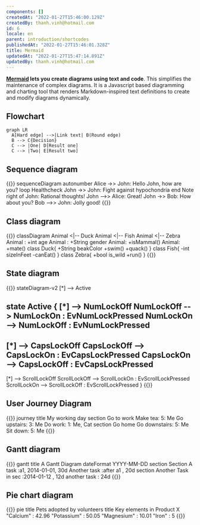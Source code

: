 ```yaml
---
components: []
createdAt: "2022-01-27T15:46:00.129Z"
createdBy: thanh.vinh@hotmail.com
id: 6
locale: en
parent: introduction/shortcodes
publishedAt: "2022-01-27T15:46:01.328Z"
title: Mermaid
updatedAt: "2022-01-27T15:47:14.891Z"
updatedBy: thanh.vinh@hotmail.com
---
```


**[Mermaid](https://mermaid-js.github.io/mermaid/#/) lets you create diagrams using text and code**. This simplifies the maintenance of complex diagrams. It is a Javascript based diagramming and charting tool that renders Markdown-inspired text definitions to create and modify diagrams dynamically.

## Flowchart

```mermaid
graph LR
  A[Hard edge] -->|Link text| B(Round edge)
  B --> C{Decision}
  C --> |One| D[Result one]
  C --> |Two| E[Result two]
```

## Sequence diagram

{{<mermaid>}}
sequenceDiagram
autonumber
Alice ->> John: Hello John, how are you?
loop Healthcheck
John ->> John: Fight against hypochondria
end
Note right of John: Rational thoughts!
John -->> Alice: Great!
John ->> Bob: How about you?
Bob -->> John: Jolly good!
{{</mermaid>}}

## Class diagram

{{<mermaid>}}
classDiagram
Animal <|-- Duck
Animal <|-- Fish
Animal <|-- Zebra
Animal : +int age
Animal : +String gender
Animal: +isMammal()
Animal: +mate()
class Duck{
+String beakColor
+swim()
+quack()
}
class Fish{
-int sizeInFeet
-canEat()
}
class Zebra{
+bool is_wild
+run()
}
{{</mermaid>}}

## State diagram

{{<mermaid>}}
stateDiagram-v2
[*] --> Active

state Active {
[*] --> NumLockOff
NumLockOff --> NumLockOn : EvNumLockPressed
NumLockOn --> NumLockOff : EvNumLockPressed
--
[*] --> CapsLockOff
CapsLockOff --> CapsLockOn : EvCapsLockPressed
CapsLockOn --> CapsLockOff : EvCapsLockPressed
--
[*] --> ScrollLockOff
ScrollLockOff --> ScrollLockOn : EvScrollLockPressed
ScrollLockOn --> ScrollLockOff : EvScrollLockPressed
}
{{</mermaid>}}

## User Journey Diagram

{{<mermaid>}}
journey
title My working day
section Go to work
Make tea: 5: Me
Go upstairs: 3: Me
Do work: 1: Me, Cat
section Go home
Go downstairs: 5: Me
Sit down: 5: Me
{{</mermaid>}}

## Gantt diagram

{{<mermaid>}}
gantt
title A Gantt Diagram
dateFormat YYYY-MM-DD
section Section
A task :a1, 2014-01-01, 30d
Another task :after a1 , 20d
section Another
Task in sec :2014-01-12 , 12d
another task : 24d
{{</mermaid>}}

## Pie chart diagram

{{<mermaid>}}
pie title Pets adopted by volunteers
title Key elements in Product X
"Calcium" : 42.96
"Potassium" : 50.05
"Magnesium" : 10.01
"Iron" : 5
{{</mermaid>}}
